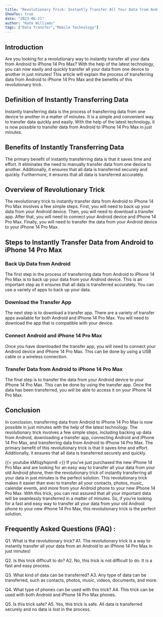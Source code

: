 ```yaml
---
title: "Revolutionary Trick: Instantly Transfer All Your Data from Android to iPhone 14 Pro Max in Just Minutes!"
ShowToc: true 
date: "2023-06-21"
author: "Kate Williams" 
tags: ["Data Transfer","Mobile Technology"]
---
```

## Introduction
Are you looking for a revolutionary way to instantly transfer all your data from Android to iPhone 14 Pro Max? With the help of the latest technology, you can now easily and quickly transfer all your data from one device to another in just minutes! This article will explain the process of transferring data from Android to iPhone 14 Pro Max and the benefits of this revolutionary trick. 

## Definition of Instantly Transferring Data
Instantly transferring data is the process of transferring data from one device to another in a matter of minutes. It is a simple and convenient way to transfer data quickly and easily. With the help of the latest technology, it is now possible to transfer data from Android to iPhone 14 Pro Max in just minutes. 

## Benefits of Instantly Transferring Data
The primary benefit of instantly transferring data is that it saves time and effort. It eliminates the need to manually transfer data from one device to another. Additionally, it ensures that all data is transferred securely and quickly. Furthermore, it ensures that all data is transferred accurately. 

## Overview of Revolutionary Trick
The revolutionary trick to instantly transfer data from Android to iPhone 14 Pro Max involves a few simple steps. First, you will need to back up your data from your Android device. Then, you will need to download a transfer app. After that, you will need to connect your Android device and iPhone 14 Pro Max. Finally, you will need to transfer the data from your Android device to your iPhone 14 Pro Max. 

## Steps to Instantly Transfer Data from Android to iPhone 14 Pro Max

### Back Up Data from Android
The first step in the process of transferring data from Android to iPhone 14 Pro Max is to back up your data from your Android device. This is an important step as it ensures that all data is transferred accurately. You can use a variety of apps to back up your data. 

### Download the Transfer App
The next step is to download a transfer app. There are a variety of transfer apps available for both Android and iPhone 14 Pro Max. You will need to download the app that is compatible with your device. 

### Connect Android and iPhone 14 Pro Max
Once you have downloaded the transfer app, you will need to connect your Android device and iPhone 14 Pro Max. This can be done by using a USB cable or a wireless connection. 

### Transfer Data from Android to iPhone 14 Pro Max
The final step is to transfer the data from your Android device to your iPhone 14 Pro Max. This can be done by using the transfer app. Once the data has been transferred, you will be able to access it on your iPhone 14 Pro Max.

## Conclusion
In conclusion, transferring data from Android to iPhone 14 Pro Max is now possible in just minutes with the help of the latest technology. The revolutionary trick involves a few simple steps, including backing up data from Android, downloading a transfer app, connecting Android and iPhone 14 Pro Max, and transferring data from Android to iPhone 14 Pro Max. The primary benefit of this revolutionary trick is that it saves time and effort. Additionally, it ensures that all data is transferred securely and quickly.

{{< youtube kMIiqyhqom8 >}} 
If you’ve just purchased the new iPhone 14 Pro Max and are looking for an easy way to transfer all your data from your old Android phone, then the revolutionary trick of instantly transferring all your data in just minutes is the perfect solution. This revolutionary trick makes it easier than ever to transfer all your contacts, photos, music, calendar events, and more from your Android phone to your new iPhone 14 Pro Max. With this trick, you can rest assured that all your important data will be seamlessly transferred in a matter of minutes. So, if you’re looking for a fast and easy way to transfer all your data from your old Android phone to your new iPhone 14 Pro Max, this revolutionary trick is the perfect solution.

## Frequently Asked Questions (FAQ) :
Q1. What is the revolutionary trick?
A1. The revolutionary trick is a way to instantly transfer all your data from an Android to an iPhone 14 Pro Max in just minutes!

Q2. Is this trick difficult to do?
A2. No, this trick is not difficult to do. It is a fast and easy process.

Q3. What kind of data can be transferred?
A3. Any type of data can be transferred, such as contacts, photos, music, videos, documents, and more.

Q4. What type of phones can be used with this trick?
A4. This trick can be used with both Android and iPhone 14 Pro Max phones.

Q5. Is this trick safe?
A5. Yes, this trick is safe. All data is transferred securely and no data is lost in the process.


